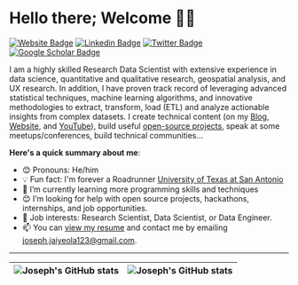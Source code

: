 # Hello there; Welcome 👋🏾

 [![Website Badge](https://img.shields.io/badge/-josephjaiyeola.com-000000?style=for-the-badge&logo=Google-Chrome&logoColor=white&link=https://josephjaiyeola.com)](https://josephjaiyeola.com) [![Linkedin Badge](https://img.shields.io/badge/-josephjaiyeola-blue?style=for-the-badge&logo=Linkedin&logoColor=white&link=https://www.linkedin.com/in/josephjaiyeola)](https://www.linkedin.com/in/josephjaiyeola) [![Twitter Badge](https://img.shields.io/badge/-@josephjaiyeola1-1ca0f1?style=for-the-badge&logo=twitter&logoColor=white&link=https://x.com/josephjaiyeola1?s=21)](https://x.com/josephjaiyeola1?s=21) [![Google Scholar Badge](https://img.shields.io/badge/-Google_Scholar-4285F4?style=for-the-badge&logo=google-scholar&logoColor=white&link=https://scholar.google.com/citations?user=QkhZqcYAAAAJ&hl=en)](https://scholar.google.com/citations?user=QkhZqcYAAAAJ&hl=en)


I am a highly skilled Research Data Scientist with extensive experience in data science, quantitative and qualitative research, geospatial analysis, and UX research. In addition, I have proven track record of leveraging advanced statistical techniques, machine learning algorithms, and innovative methodologies to extract, transform, load (ETL) and analyze actionable insights from complex datasets. I create technical content (on my [Blog](https://josephjaiyeola.medium.com), [Website](https://josephjaiyeola.com), and [YouTube](https://www.youtube.com/@JjaySpeaks)), build useful [open-source projects](https://github.com/josephjaiyeola), speak at some meetups/conferences, build technical communities...

**Here's a quick summary about me**:

- 😊 Pronouns: He/him
- 💡 Fun fact: I'm forever a Roadrunner [University of Texas at San Antonio](https://www.utsa.edu) 
- 🌱 I’m currently learning more programming skills and techniques
- 😊 I’m looking for help with open source projects, hackathons, internships, and job opportunities.
- 💼 Job interests: Research Scientist, Data Scientist, or Data Engineer.
- 📫 You can [view my resume]("https://drive.google.com/file/d/1_ewaTXizJQ6FoZx5l3vOmqmDD1KiyAOI/view?usp=sharing") and contact me by emailing joseph.jaiyeola123@gmail.com.

---

| <img align="center" src="https://github-readme-stats.vercel.app/api?username=josephjaiyeola&show_icons=true&include_all_commits=true&hide_border=true" alt="Joseph's GitHub stats" /> | <img align="center" src="https://github-readme-stats.vercel.app/api/top-langs/?username=josephjaiyeola&langs_count=8&layout=compact&hide_border=true" alt="Joseph's GitHub stats" /> |
| ------------- | ------------- |
